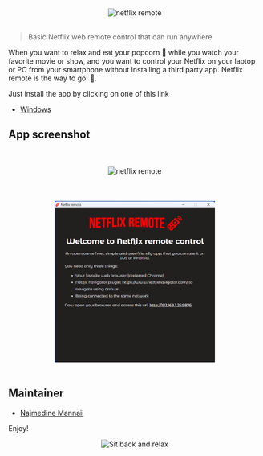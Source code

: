 <div align="center">
<br><br>
    <img src="media/netflix-remote.png" width="320" alt="netflix remote">
<br><br>
</div>

> Basic Netflix web remote control that can run anywhere

When you want to relax and eat your popcorn 🍿 while you watch your favorite movie or show, 
and you want to control your Netflix on your laptop or PC from your smartphone without installing a third party
app. Netflix remote is the way to go! 🚀.

Just install the app by clicking on one of this link

- [Windows](https://github.com/nmannaii/netflix-remote/releases/download/v1.0.0/netflix-remote-1.0.0.Setup.exe)

## App screenshot
<div align="center">
<br><br>
    <img src="media/ui-screenshot.png" width="320" alt="netflix remote">
<br><br>
<br><br>
    <img src="media/desktop-app-screenshot.png" width="320" alt="netflix remote">
<br><br>
</div>

## Maintainer
- [Najmedine Mannaii](https://github.com/nmannaii)

Enjoy!
<div align="center">

![Sit back and relax](https://media4.giphy.com/media/m9pblNxVIU9FXAdWSk/giphy.gif?cid=ecf05e47bjkqr68fxtf6v1du8v3wo1d4cutdb9mq0uyte5yg&rid=giphy.gif&ct=g)

</div>

